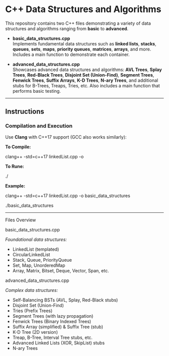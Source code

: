 # C++ Data Structures and Algorithms

This repository contains two C++ files demonstrating a variety of data structures and algorithms ranging from **basic** to **advanced**.

- **basic_data_structures.cpp**  
  Implements fundamental data structures such as **linked lists**, **stacks**, **queues**, **sets**, **maps**, **priority queues**, **matrices**, **arrays**, and more. Includes a main function to demonstrate each container.

- **advanced_data_structures.cpp**  
  Showcases advanced data structures and algorithms: **AVL Trees**, **Splay Trees**, **Red-Black Trees**, **Disjoint Set (Union-Find)**, **Segment Trees**, **Fenwick Trees**, **Suffix Arrays**, **K-D Trees**, **N-ary Trees**, and additional stubs for B-Trees, Treaps, Tries, etc. Also includes a main function that performs basic testing.

---

## Instructions

### Compilation and Execution

Use **Clang** with C++17 support (GCC also works similarly):

**To Compile:**

clang++ -std=c++17 linkedList.cpp -o <FILENAME>

**To Rune:**

./<FILENAME>

**Example:**

clang++ -std=c++17 linkedList.cpp -o basic_data_structures

./basic_data_structures

---

Files Overview

basic_data_structures.cpp

_Foundational data structures:_
- LinkedList (templated)
- CircularLinkedList
- Stack, Queue, PriorityQueue
- Set, Map, UnorderedMap
- Array, Matrix, Bitset, Deque, Vector, Span, etc.

advanced_data_structures.cpp

_Complex data structures:_

- Self-Balancing BSTs (AVL, Splay, Red-Black stubs)
- Disjoint Set (Union-Find)
- Tries (Prefix Trees)
- Segment Trees (with lazy propagation)
- Fenwick Trees (Binary Indexed Trees)
- Suffix Array (simplified) & Suffix Tree (stub)
- K-D Tree (2D version)
- Treap, B-Tree, Interval Tree stubs, etc.
- Advanced Linked Lists (XOR, SkipList) stubs
- N-ary Trees
